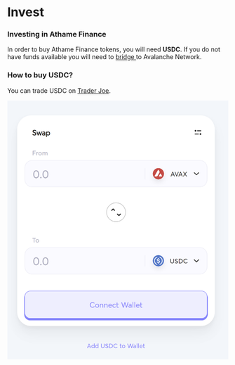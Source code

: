 # Invest

### Investing in Athame Finance

In order to buy Athame Finance tokens, you will need **USDC**.  If you do not have funds available you will need to [bridge ](https://bridge.avax.network)to Avalanche Network.

### How to buy USDC?

You can trade USDC on [Trader Joe](https://traderjoexyz.com/trade).&#x20;

![](<../.gitbook/assets/image (1).png>)

